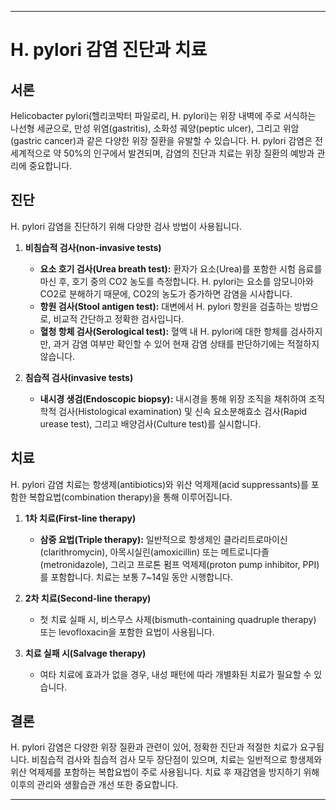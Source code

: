 ---

# H. pylori 감염 진단과 치료

## 서론

Helicobacter pylori(헬리코박터 파일로리, H. pylori)는 위장 내벽에 주로 서식하는 나선형 세균으로, 만성 위염(gastritis), 소화성 궤양(peptic ulcer), 그리고 위암(gastric cancer)과 같은 다양한 위장 질환을 유발할 수 있습니다. H. pylori 감염은 전 세계적으로 약 50%의 인구에서 발견되며, 감염의 진단과 치료는 위장 질환의 예방과 관리에 중요합니다.

## 진단

H. pylori 감염을 진단하기 위해 다양한 검사 방법이 사용됩니다. 

1. **비침습적 검사(non-invasive tests)**
   - **요소 호기 검사(Urea breath test):** 환자가 요소(Urea)를 포함한 시험 음료를 마신 후, 호기 중의 CO2 농도를 측정합니다. H. pylori는 요소를 암모니아와 CO2로 분해하기 때문에, CO2의 농도가 증가하면 감염을 시사합니다.
   - **항원 검사(Stool antigen test):** 대변에서 H. pylori 항원을 검출하는 방법으로, 비교적 간단하고 정확한 검사입니다.
   - **혈청 항체 검사(Serological test):** 혈액 내 H. pylori에 대한 항체를 검사하지만, 과거 감염 여부만 확인할 수 있어 현재 감염 상태를 판단하기에는 적절하지 않습니다.

2. **침습적 검사(invasive tests)**
   - **내시경 생검(Endoscopic biopsy):** 내시경을 통해 위장 조직을 채취하여 조직학적 검사(Histological examination) 및 신속 요소분해효소 검사(Rapid urease test), 그리고 배양검사(Culture test)를 실시합니다.

## 치료

H. pylori 감염 치료는 항생제(antibiotics)와 위산 억제제(acid suppressants)를 포함한 복합요법(combination therapy)을 통해 이루어집니다.

1. **1차 치료(First-line therapy)**
   - **삼중 요법(Triple therapy):** 일반적으로 항생제인 클라리트로마이신(clarithromycin), 아목시실린(amoxicillin) 또는 메트로니다졸(metronidazole), 그리고 프로톤 펌프 억제제(proton pump inhibitor, PPI)를 포함합니다. 치료는 보통 7~14일 동안 시행합니다.

2. **2차 치료(Second-line therapy)**
   - 첫 치료 실패 시, 비스무스 사제(bismuth-containing quadruple therapy) 또는 levofloxacin을 포함한 요법이 사용됩니다. 

3. **치료 실패 시(Salvage therapy)**
   - 여타 치료에 효과가 없을 경우, 내성 패턴에 따라 개별화된 치료가 필요할 수 있습니다.

## 결론

H. pylori 감염은 다양한 위장 질환과 관련이 있어, 정확한 진단과 적절한 치료가 요구됩니다. 비침습적 검사와 침습적 검사 모두 장단점이 있으며, 치료는 일반적으로 항생제와 위산 억제제를 포함하는 복합요법이 주로 사용됩니다. 치료 후 재감염을 방지하기 위해 이후의 관리와 생활습관 개선 또한 중요합니다.

---